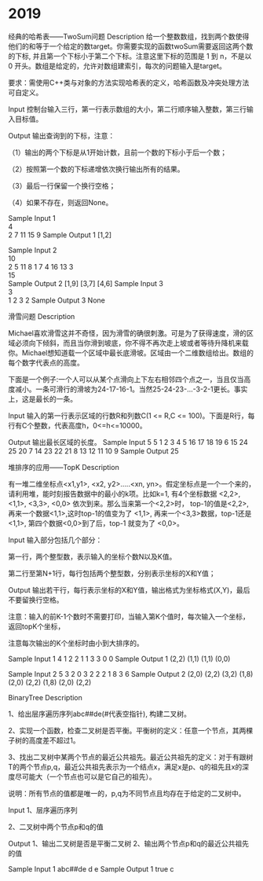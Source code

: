 # 2019
经典的哈希表——TwoSum问题
Description
给一个整数数组，找到两个数使得他们的和等于一个给定的数target。你需要实现的函数twoSum需要返回这两个数的下标, 并且第一个下标小于第二个下标。注意这里下标的范围是 1 到 n，不是以 0 开头。数组是给定的，允许对数组建索引，每次的问题输入是target。

要求：需使用C++类与对象的方法实现哈希表的定义，哈希函数及冲突处理方法可自定义。

Input
控制台输入三行，第一行表示数组的大小，第二行顺序输入整数，第三行输入目标值。


Output
输出查询到的下标，注意：

（1）输出的两个下标是从1开始计数，且前一个数的下标小于后一个数；

（2）按照第一个数的下标递增依次换行输出所有的结果。

（3）最后一行保留一个换行空格；

（4）如果不存在，则返回None。


Sample Input 1                              
4                                      
2 7 11 15
9
Sample Output 1 
[1,2]

Sample Input 2                         
10                                      
2 5 11 8 1 7 4 16 13 3                  
15                                      
Sample Output 2
[1,9]
[3,7]
[4,6]
Sample Input 3                           
3                                       
1 2 3
2
Sample Output 3
None


滑雪问题
Description

Michael喜欢滑雪这并不奇怪，因为滑雪的确很刺激。可是为了获得速度，滑的区域必须向下倾斜，而且当你滑到坡底，你不得不再次走上坡或者等待升降机来载你。Michael想知道载一个区域中最长底滑坡。区域由一个二维数组给出。数组的每个数字代表点的高度。

下面是一个例子:一个人可以从某个点滑向上下左右相邻四个点之一，当且仅当高度减小。一条可滑行的滑坡为24-17-16-1。当然25-24-23-...-3-2-1更长。事实上，这是最长的一条。


Input
输入的第一行表示区域的行数R和列数C(1 <= R,C <= 100)。下面是R行，每行有C个整数，代表高度h，0<=h<=10000。


Output
输出最长区域的长度。
Sample Input 
5 5
1 2 3 4 5
16 17 18 19 6
15 24 25 20 7
14 23 22 21 8
13 12 11 10 9
Sample Output 
25



堆排序的应用——TopK
Description

有一堆二维坐标点<x1,y1>, <x2, y2>…..<xn, yn>。假定坐标点是一个一个来的，请利用堆，能时刻报告数据中的最小的k项。比如k=1,  有4个坐标数据 <2,2>, <1,1>, <3,3>, <0,0> 依次到来。那么当来第一个<2,2>时， top-1的值是<2,2>, 再来一个数据<1,1>,这时top-1的值变为了 <1,1>, 再来一个<3,3>数据，top-1还是<1,1>, 第四个数据<0,0>到了后，top-1 就变为了 <0,0>。


Input
输入部分包括几个部分：

第一行，两个整型数，表示输入的坐标个数N以及K值。

第二行至第N+1行，每行包括两个整型数，分别表示坐标的X和Y值；


Output
输出若干行，每行表示坐标的X和Y值，输出格式为坐标格式(X,Y)，最后不要留换行空格。

注意：输入的前K-1个数时不需要打印，当输入第K个值时，每次输入一个坐标，返回topK个坐标，

注意每次输出的K个坐标时由小到大排序的。

Sample Input 1
4 1
2 2
1 1
3 3
0 0
Sample Output 1
(2,2)
(1,1)
(1,1)
(0,0)

Sample Input 2
5 3
2 0
3 2
2 2
1 8
3 6
Sample Output 2
(2,0)
(2,2)
(3,2)
(1,8)
(2,0)
(2,2)
(1,8)
(2,0)
(2,2)


BinaryTree
Description

1、给出层序遍历序列abc##de(#代表空指针), 构建二叉树。

2、实现一个函数，检查二叉树是否平衡。平衡树的定义：任意一个节点，其两棵子树的高度差不超过1。

3、找出二叉树中某两个节点的最近公共祖先。最近公共祖先的定义：对于有跟树T的两个节点p,q，最近公共祖先表示为一个结点x，满足x是p、q的祖先且x的深度尽可能大（一个节点也可以是它自己的祖先）。

说明：所有节点的值都是唯一的，p,q为不同节点且均存在于给定的二叉树中。


Input
1、层序遍历序列

2、二叉树中两个节点p和q的值


Output
1、输出二叉树是否是平衡二叉树
2、输出两个节点p和q的最近公共祖先的值

Sample Input 1 
abc##de
d e
Sample Output 1
true
c

